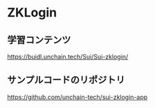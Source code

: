 # ZKLogin

## 学習コンテンツ

https://buidl.unchain.tech/Sui/Sui-zklogin/

## サンプルコードのリポジトリ

https://github.com/unchain-tech/sui-zklogin-app
